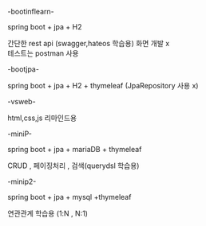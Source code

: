 
-bootinflearn-

spring boot + jpa + H2 

간단한 rest api (swagger,hateos 학습용)
화면 개발 x  
테스트는 postman 사용

-bootjpa-

spring boot + jpa + H2 + thymeleaf (JpaRepository 사용 x)

-vsweb-

html,css,js 리마인드용

-miniP-

spring boot + jpa + mariaDB + thymeleaf

CRUD , 페이징처리 , 검색(querydsl 학습용)  

-minip2-

spring boot + jpa + mysql +thymeleaf

연관관계 학습용 (1:N , N:1)
